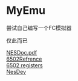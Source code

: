 # MyEmu
尝试自己编写一个FC模拟器

仅此而已

[NESDoc.pdf](http://nesdev.com/NESDoc.pdf)   
[6502Refrence](http://obelisk.me.uk/6502/ref|erence.html)    
[6502 registers](http://obelisk.me.uk/6502/registers.html)  
[NesDev](http://wiki.nesdev.com)